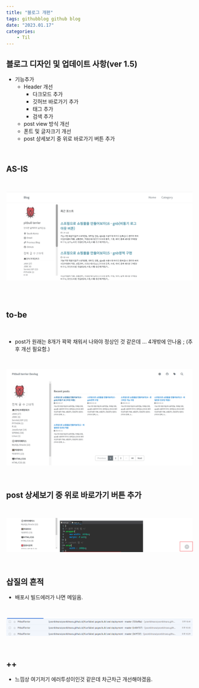 ```yaml
---
title: "블로그 개편"
tags: githubblog github blog
date: "2023.01.17"
categories: 
    - Til
---
```


## 블로그 디자인 및 업데이트 사항(ver 1.5)
- 기능추가
    - Header 개선
        - 다크모드 추가
        - 깃허브 바로가기 추가
        - 태그 추가
        - 검색 추가
    - post view 방식 개선
    - 폰트 및 글자크기 개선
    - post 상세보기 중 위로 바로가기 버튼 추가

<br>

## AS-IS

<br>

![](/assets/images/as-is.png)

<br>
<br>

## to-be

<br>

- post가 원래는 8개가 꽉꽉 채워서 나와야 정상인 것 같은데 ... 4개밖에 안나옴 ; (추후 개선 필요함.)

<br>

![](/assets/images/to-be.png)


<br>

## post 상세보기 중 위로 바로가기 버튼 추가

<br>

![](/assets/images/tobe.png)

<br>

## 삽질의 흔적
- 배포시 빌드에러가 나면 메일옴.

<br>

![](/assets/images/sapzil.png)

<br>

## ++
- 느낌상 여기저기 에러투성이인것 같은데 차근차근 개선해야겠음.